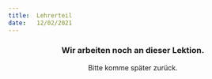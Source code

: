 ```yaml
---
title:  Lehrerteil
date:   12/02/2021
---
```


### <center>Wir arbeiten noch an dieser Lektion.</center>
<center>Bitte komme später zurück.</center>